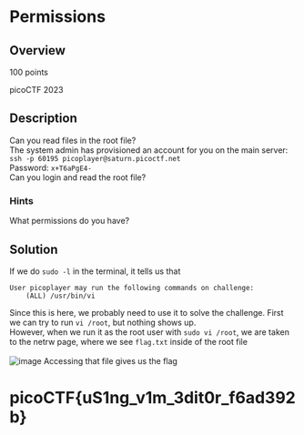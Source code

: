 # Permissions
## Overview
100 points

picoCTF 2023
## Description
Can you read files in the root file?
<br>
The system admin has provisioned an account for you on the main server:
<br>
`ssh -p 60195 picoplayer@saturn.picoctf.net`
<br>
Password: `x+T6aPgE4-`
<br>
Can you login and read the root file?
### Hints
What permissions do you have?

## Solution
If we do `sudo -l` in the terminal, it tells us that 

    User picoplayer may run the following commands on challenge:
        (ALL) /usr/bin/vi

Since this is here, we probably need to use it to solve the challenge. First we can try to run `vi /root`, but nothing shows up.
<br>
However, when we run it as the root user with `sudo vi /root`, we are taken to the netrw page, where we see `flag.txt` inside of the root file
<br><br>
![image](https://github.com/xoxo-ily/ctfWriteups/assets/68173773/a9c7f09a-2e57-47b7-8af9-8d2007b50a8e)
Accessing that file gives us the flag
# picoCTF{uS1ng_v1m_3dit0r_f6ad392b}
